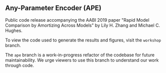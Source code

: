 ## Any-Parameter Encoder (APE)

Public code release accompanying the AABI 2019 paper "Rapid Model Comparison by Amortizing Across Models" by Lily H. Zhang and Michael C. Hughes.

To view the code used to generate the results and figures, visit the `workshop` branch.

The `ape` branch is a work-in-progress refactor of the codebase for future maintainability. We urge viewers to use this branch to understand our work through code.